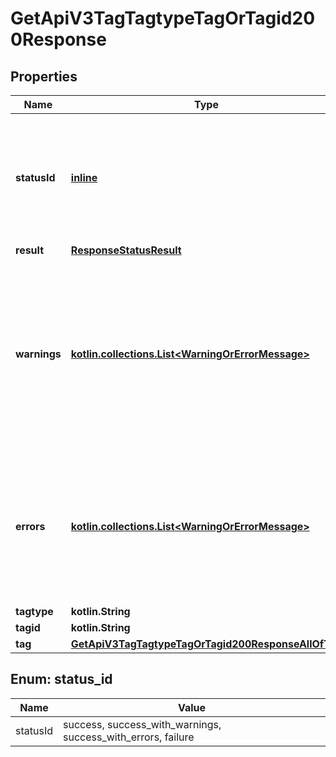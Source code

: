 
# GetApiV3TagTagtypeTagOrTagid200Response

## Properties
| Name | Type | Description | Notes |
| ------------ | ------------- | ------------- | ------------- |
| **statusId** | [**inline**](#StatusId) | Overall status of the request: whether it failed or succeeded, with or without warnings or errors. |  [optional] |
| **result** | [**ResponseStatusResult**](ResponseStatusResult.md) |  |  [optional] |
| **warnings** | [**kotlin.collections.List&lt;WarningOrErrorMessage&gt;**](WarningOrErrorMessage.md) | List of warnings. Warnings are used to alert about something that may be wrong, but is not necessarily wrong (e.g. a nutrient value that is unexpectedly high). |  [optional] |
| **errors** | [**kotlin.collections.List&lt;WarningOrErrorMessage&gt;**](WarningOrErrorMessage.md) | List of errors. Errors are used to alert about something that is definitely wrong (e.g. a nutrient value thaty is impossibly high). |  [optional] |
| **tagtype** | **kotlin.String** | Input tagtype  |  [optional] |
| **tagid** | **kotlin.String** | Input tagid  |  [optional] |
| **tag** | [**GetApiV3TagTagtypeTagOrTagid200ResponseAllOfTag**](GetApiV3TagTagtypeTagOrTagid200ResponseAllOfTag.md) |  |  [optional] |


<a id="StatusId"></a>
## Enum: status_id
| Name | Value |
| ---- | ----- |
| statusId | success, success_with_warnings, success_with_errors, failure |




